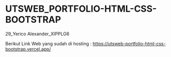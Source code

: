 # UTSWEB_PORTFOLIO-HTML-CSS-BOOTSTRAP
29_Yerico Alexander_XIPPLG6

Berikut Link Web yang sudah di hosting : 
https://utsweb-portfolio-html-css-bootstrap.vercel.app/
